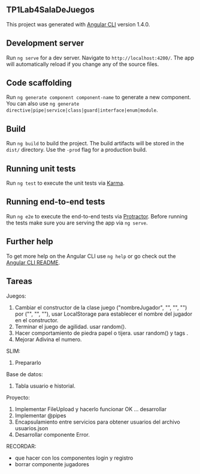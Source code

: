 ## TP1Lab4SalaDeJuegos

This project was generated with [Angular CLI](https://github.com/angular/angular-cli) version 1.4.0.

## Development server

Run `ng serve` for a dev server. Navigate to `http://localhost:4200/`. The app will automatically reload if you change any of the source files.

## Code scaffolding

Run `ng generate component component-name` to generate a new component. You can also use `ng generate directive|pipe|service|class|guard|interface|enum|module`.

## Build

Run `ng build` to build the project. The build artifacts will be stored in the `dist/` directory. Use the `-prod` flag for a production build.

## Running unit tests

Run `ng test` to execute the unit tests via [Karma](https://karma-runner.github.io).

## Running end-to-end tests

Run `ng e2e` to execute the end-to-end tests via [Protractor](http://www.protractortest.org/).
Before running the tests make sure you are serving the app via `ng serve`.

## Further help

To get more help on the Angular CLI use `ng help` or go check out the [Angular CLI README](https://github.com/angular/angular-cli/blob/master/README.md).

## Tareas
Juegos:
1. Cambiar el constructor de la clase juego ("nombreJugador", "", "", "") por ("", "", ""), usar LocalStorage para establecer el nombre del jugador en el constructor.
2. Terminar el juego de agilidad. usar random().
3. Hacer comportamiento de piedra papel o tijera. usar random() y tags <img>.
4. Mejorar Adivina el numero.


SLIM:
1. Prepararlo


Base de datos:
1. Tabla usuario e historial.


Proyecto:
1. Implementar FileUpload y hacerlo funcionar OK ... desarrollar
2. Implementar @pipes
3. Encapsulamiento entre servicios para obtener usuarios del archivo usuarios.json
4. Desarrollar componente Error.

RECORDAR:
- que hacer con los componentes login y registro
- borrar componente jugadores

